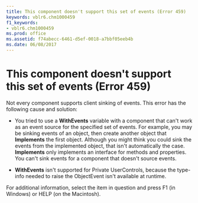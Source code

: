 ```yaml
---
title: This component doesn't support this set of events (Error 459)
keywords: vblr6.chm1000459
f1_keywords:
- vblr6.chm1000459
ms.prod: office
ms.assetid: f74abecc-6461-d5ef-0018-a7bbf05eeb4b
ms.date: 06/08/2017
---
```



# This component doesn't support this set of events (Error 459)

Not every component supports client sinking of events. This error has the following cause and solution:



- You tried to use a  **WithEvents** variable with a component that can't work as an event source for the specified set of events. For example, you may be sinking events of an object, then create another object that **Implements** the first object. Although you might think you could sink the events from the implemented object, that isn't automatically the case. **Implements** only implements an interface for methods and properties. You can't sink events for a component that doesn't source events.
    
-  **WithEvents** isn't supported for Private UserControls, because the type-info needed to raise the ObjectEvent isn't available at runtime.
    

For additional information, select the item in question and press F1 (in Windows) or HELP (on the Macintosh).

